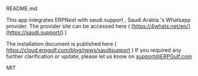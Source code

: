 README.md

This app integrates ERPNext with saudi.support , Saudi Arabia 's  Whatsapp provider. The provider site can be accessed here ( [https://4whats.net/en/](https://saudi.support/) )

The installation document is published here ( https://cloud.erpgulf.com/blog/news/saudisupport ) If you required any further clarification or update, please let us know on support@ERPGulf.com

MIT
